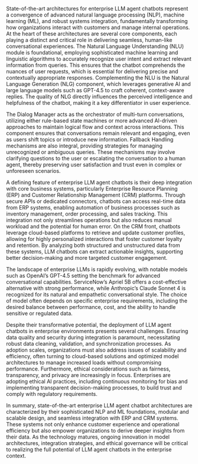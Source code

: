 State-of-the-art architectures for enterprise LLM agent chatbots represent a convergence of advanced natural language processing (NLP), machine learning (ML), and robust systems integration, fundamentally transforming how organizations interact with customers and manage internal operations. At the heart of these architectures are several core components, each playing a distinct and critical role in delivering seamless, human-like conversational experiences. The Natural Language Understanding (NLU) module is foundational, employing sophisticated machine learning and linguistic algorithms to accurately recognize user intent and extract relevant information from queries. This ensures that the chatbot comprehends the nuances of user requests, which is essential for delivering precise and contextually appropriate responses. Complementing the NLU is the Natural Language Generation (NLG) component, which leverages generative AI and large language models such as GPT-4.5 to craft coherent, context-aware replies. The quality of NLG directly influences the perceived intelligence and helpfulness of the chatbot, making it a key differentiator in user experience.

The Dialog Manager acts as the orchestrator of multi-turn conversations, utilizing either rule-based state machines or more advanced AI-driven approaches to maintain logical flow and context across interactions. This component ensures that conversations remain relevant and engaging, even as users shift topics or introduce new information. Fallback Handling mechanisms are also integral, providing strategies for managing unrecognized or ambiguous queries. These mechanisms may involve clarifying questions to the user or escalating the conversation to a human agent, thereby preserving user satisfaction and trust even in complex or unforeseen scenarios.

A defining feature of enterprise LLM agent chatbots is their deep integration with core business systems, particularly Enterprise Resource Planning (ERP) and Customer Relationship Management (CRM) platforms. Through secure APIs or dedicated connectors, chatbots can access real-time data from ERP systems, enabling automation of business processes such as inventory management, order processing, and sales tracking. This integration not only streamlines operations but also reduces manual workload and the potential for human error. On the CRM front, chatbots leverage cloud-based platforms to retrieve and update customer profiles, allowing for highly personalized interactions that foster customer loyalty and retention. By analyzing both structured and unstructured data from these systems, LLM chatbots can extract actionable insights, supporting better decision-making and more targeted customer engagement.

The landscape of enterprise LLMs is rapidly evolving, with notable models such as OpenAI’s GPT-4.5 setting the benchmark for advanced conversational capabilities. ServiceNow’s Apriel 5B offers a cost-effective alternative with strong performance, while Anthropic’s Claude Sonnet 4 is recognized for its natural and empathetic conversational style. The choice of model often depends on specific enterprise requirements, including the desired balance between performance, cost, and the ability to handle sensitive or regulated data.

Despite their transformative potential, the deployment of LLM agent chatbots in enterprise environments presents several challenges. Ensuring data quality and security during integration is paramount, necessitating robust data cleaning, validation, and synchronization processes. As adoption scales, organizations must also address issues of scalability and efficiency, often turning to cloud-based solutions and optimized model architectures to manage increased loads without compromising performance. Furthermore, ethical considerations such as fairness, transparency, and privacy are increasingly in focus. Enterprises are adopting ethical AI practices, including continuous monitoring for bias and implementing transparent decision-making processes, to build trust and comply with regulatory requirements.

In summary, state-of-the-art enterprise LLM agent chatbot architectures are characterized by their sophisticated NLP and ML foundations, modular and scalable design, and seamless integration with ERP and CRM systems. These systems not only enhance customer experience and operational efficiency but also empower organizations to derive deeper insights from their data. As the technology matures, ongoing innovation in model architectures, integration strategies, and ethical governance will be critical to realizing the full potential of LLM agent chatbots in the enterprise context.